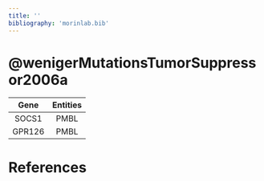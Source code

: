 ```yaml
---
title: ''
bibliography: 'morinlab.bib'
---
```


# @wenigerMutationsTumorSuppressor2006a
|Gene|Entities|
|:-:|:-:|
|SOCS1|PMBL|
|GPR126|PMBL|

# References

